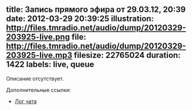 title: Запись прямого эфира от 29.03.12, 20:39
date: 2012-03-29 20:39:25
illustration: http://files.tmradio.net/audio/dump/20120329-203925-live.png
file: http://files.tmradio.net/audio/dump/20120329-203925-live.mp3
filesize: 22765024
duration: 1422
labels: live, queue
---
Описание отсутствует.

Дополнительные ссылки:

- [Лог чата](http://files.tmradio.net/audio/dump/20120329-203925-live.log)
